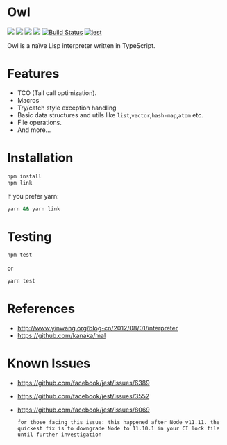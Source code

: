 # Owl

![](./badges/badge-branches.svg)
![](./badges/badge-functions.svg)
![](./badges/badge-lines.svg)
![](./badges/badge-statements.svg)
[![Build Status](https://img.shields.io/travis/com/lty96117/owl/master.svg?style=flat-square)](https://travis-ci.com/lty96117/owl)
[![jest](https://jestjs.io/img/jest-badge.svg)](https://github.com/facebook/jest)

Owl is a naïve Lisp interpreter written in TypeScript.

# Features

- TCO (Tail call optimization).
- Macros
- Try/catch style exception handling
- Basic data structures and utils like `list`,`vector`,`hash-map`,`atom` etc.
- File operations.
- And more...

# Installation

```bash
npm install
npm link
```

If you prefer yarn:

```bash
yarn && yarn link
```

# Testing

```bash
npm test
```

or

```bash
yarn test
```

# References

- http://www.yinwang.org/blog-cn/2012/08/01/interpreter
- https://github.com/kanaka/mal

# Known Issues

- https://github.com/facebook/jest/issues/6389

- https://github.com/facebook/jest/issues/3552

- https://github.com/facebook/jest/issues/8069

  ```
  for those facing this issue: this happened after Node v11.11. the quickest fix is to downgrade Node to 11.10.1 in your CI lock file until further investigation
  ```
